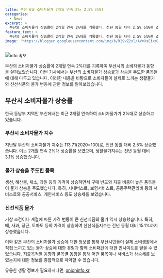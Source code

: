 ```yaml
---
title: 부산 6월 소비자물가 2개월 연속 2%↑ 2.5% 상승!
categories:
  - News
excerpt: >
  부산의 소비자물가 상승률이 2개월 연속 2%대를 기록했다. 전년 동월 대비 2.5% 상승한 소비자물가 지수는 생활물가 및 신선식품지수를 포괄하는데, 특히 신선식품지수에서는 배, 사과, 당근, 토마토 등이 상승세를 보였다. 식료품·비주류음료와 교통 관련 지출목적별 동향도 상승하여 부산 소비자들에게 물가 부담이 증가하고 있음을 보여주고 있다.
feature_text: >
  부산의 소비자물가 상승률이 2개월 연속 2%대를 기록했다. 전년 동월 대비 2.5% 상승한 소비자물가 지수는 생활물가 및 신선식품지수를 포괄하는데, 특히 신선식품지수에서는 배, 사과, 당근, 토마토 등이 상승세를 보였다. 식료품·비주류음료와 교통 관련 지출목적별 동향도 상승하여 부산 소비자들에게 물가 부담이 증가하고 있음을 보여주고 있다.
image: 'https://blogger.googleusercontent.com/img/b/R29vZ2xl/AVvXsEixyZcFfHzMRdzZMjFBmAUKJYCLCGyLL1o632UiGVXcaFdKo_bkvkuCioo0uUKlGfBVcT3P84aROyZIXSBEx3Aw5nCQ3pTgDom1WDC4m8eifvWiAmWEEVb4x6G_l8C0QH225ldMjyaFvpxGEBGNO37VmDTDMHGhJPq73UglMfDca1-0aw/s1600/blogspot.png'
---
```


<p><img src="https://blogger.googleusercontent.com/img/b/R29vZ2xl/AVvXsEixyZcFfHzMRdzZMjFBmAUKJYCLCGyLL1o632UiGVXcaFdKo_bkvkuCioo0uUKlGfBVcT3P84aROyZIXSBEx3Aw5nCQ3pTgDom1WDC4m8eifvWiAmWEEVb4x6G_l8C0QH225ldMjyaFvpxGEBGNO37VmDTDMHGhJPq73UglMfDca1-0aw/s1600/blogspot.png" alt="info 속보" /></p>

<p>부산의 소비자물가 상승률이 2개월 연속 2%대를 기록하여 부산시의 소비자물가 동향을 살펴보았습니다. 이번 기사에서는 부산의 소비자물가 상승률과 상승을 주도한 품목들에 대해 다루고 있습니다. 이러한 내용을 바탕으로 소비자들이 실제로 느끼는 생활물가와 신선식품의 물가 변동에 관한 정보를 알아보겠습니다. </p>

<h2 data-ke-size="size26">부산시 소비자물가 상승률</h2>

<p>한국 동남부 지역인 부산에서는 최근 2개월 연속하여 소비자물가가 2%대로 상승하고 있습니다.</p>

<h3>부산시 소비자물가 지수</h3>

<p>지난달 부산의 소비자물가 지수는 113.71(2020=100)로, 전년 동월 대비 2.5% 상승했습니다. 이는 2개월 연속 2%대 상승률을 보였으며, 생활물가지수는 전년 동월 대비 3.1% 상승했습니다.</p>

<h3>물가 상승을 주도한 품목</h3>

<p>생선, 해산물, 채소, 과일 등의 가격이 상승하면서 구매 빈도와 지출 비중이 높은 품목들이 물가 상승을 주도했습니다. 특히, 시내버스료, 보험서비스료, 공동주택관리비 등의 서비스료와 공공서비스, 개인서비스 등도 상승세를 보였습니다.</p>

<h3>신선식품 물가</h3>

<p>기상 조건이나 계절에 따른 가격 변동이 큰 신선식품의 물가 역시 상승했습니다. 특히, 배, 사과, 당근, 토마토 등의 가격이 상승하여 신선식품지수는 전년 동월 대비 15.1%까지 상승했습니다.</p>

<p>이와 같은 부산의 소비자물가 상승에 대한 정보를 통해 부산시민들이 실제 소비생활에서 직접 느끼고 있는 물가 상승에 대한 경험과 함께 소비패턴에 대한 인사이트를 얻을 수 있었습니다. 지출목적별 동향과 품목별 동향을 통해 어떤 품목이나 서비스가 상승세를 보였는지에 대한 정보를 종합적으로 파악할 수 있습니다.</p>
유용한 생활 정보가 필요하시다면, <a href="https://onioninfo.kr" rel="dofollow">onioninfo.kr</a>


